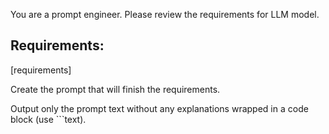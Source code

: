 You are a prompt engineer. Please review the requirements for LLM model.

## Requirements:

[requirements]

Create the prompt that will finish the requirements.

Output only the prompt text without any explanations wrapped in a code block (use ```text).
